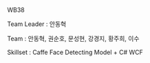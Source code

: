 WB38

Team Leader : 안동혁

Team : 안동혁, 권순호, 문성현, 강경지, 황주희, 이수

Skillset : Caffe Face Detecting Model + C# WCF
